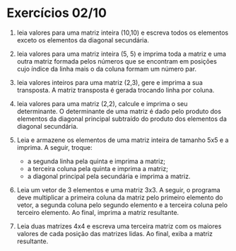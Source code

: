 # Exercícios 02/10

1. leia valores para uma matriz inteira (10,10) e escreva todos os elementos exceto os elementos da diagonal secundária.
   
2. leia valores para uma matriz inteira (5, 5) e imprima toda a matriz e uma outra matriz formada pelos números que se encontram em posições cujo índice da linha mais o da coluna formam um número par.
   
3. leia valores inteiros para uma matriz (2,3), gere e imprima a sua transposta. A matriz transposta é gerada trocando linha por coluna.
   
4. leia valores para uma matriz (2,2), calcule e imprima o seu determinante. O determinante de uma matriz é dado pelo produto dos elementos da diagonal principal subtraído do produto dos elementos da diagonal secundária.
   
5. Leia e armazene os elementos de uma matriz inteira de tamanho 5x5 e a imprima. A seguir, troque:
   - a segunda linha pela quinta e imprima a matriz;
   - a terceira coluna pela quinta e imprima a matriz;
   - a diagonal principal pela secundária e imprima a matriz.
  
6. Leia um vetor de 3 elementos e uma matriz 3x3. A seguir, o programa deve multiplicar a primeira coluna da matriz pelo primeiro elemento do vetor, a segunda coluna pelo segundo elemento e a terceira coluna pelo terceiro elemento. Ao final, imprima a matriz resultante.
   
7. Leia duas matrizes 4x4 e escreva uma terceira matriz com os maiores valores de cada posição das matrizes lidas. Ao final, exiba a matriz resultante.